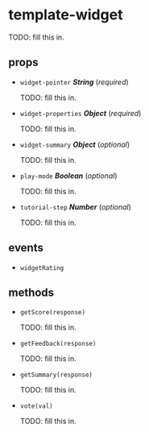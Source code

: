 # template-widget 

TODO: fill this in. 

## props 

- `widget-pointer` ***String*** (*required*) 

  TODO: fill this in. 

- `widget-properties` ***Object*** (*required*) 

  TODO: fill this in. 

- `widget-summary` ***Object*** (*optional*) 

  TODO: fill this in. 

- `play-mode` ***Boolean*** (*optional*) 

  TODO: fill this in. 

- `tutorial-step` ***Number*** (*optional*) 

  TODO: fill this in. 

## events 

- `widgetRating` 

## methods 

- `getScore(response)` 

  TODO: fill this in. 

- `getFeedback(response)` 

  TODO: fill this in. 

- `getSummary(response)` 

  TODO: fill this in. 

- `vote(val)` 

  TODO: fill this in. 

